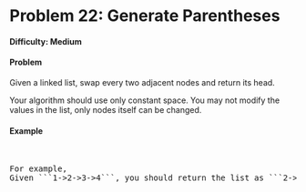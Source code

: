 # Problem 22: Generate Parentheses


#### Difficulty: Medium

#### Problem

Given a linked list, swap every two adjacent nodes and return its head.

Your algorithm should use only constant space. You may not modify the values in the list, only nodes itself can be changed.

#### Example

<pre>


For example,
Given ```1->2->3->4```, you should return the list as ```2->1->4->3```.

</pre>

